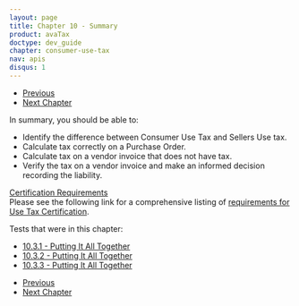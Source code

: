 ```yaml
---
layout: page
title: Chapter 10 - Summary
product: avaTax
doctype: dev_guide
chapter: consumer-use-tax
nav: apis
disqus: 1
---
```


<ul class="pager">
  <li class="previous"><a href="/avatax/dev-guide/consumer-use-tax/putting-it-all-together/"><i class="glyphicon glyphicon-chevron-left"></i>Previous</a></li>
  <li class="next"><a href="/avatax/dev-guide/calculating-tax-offline/">Next Chapter<i class="glyphicon glyphicon-chevron-right"></i></a></li>
</ul>

In summary, you should be able to:
<ul class="dev-guide-list">
  <li>Identify the difference between Consumer Use Tax and Sellers Use tax.</li>
  <li>Calculate tax correctly on a Purchase Order.</li>
  <li>Calculate tax on a vendor invoice that does not have tax.</li>
  <li>Verify the tax on a vendor invoice and make an informed decision recording the liability.</li>
</ul>

<div class="dev-guide-certification">
<div class="dev-guide-certification-heading"><a href="/certification/avatax/use-tax/">Certification Requirements</a></div>
<div class="dev-guide-certification-content">
Please see the following link for a comprehensive listing of <a class="dev-guide-link" href="https://developer.avalara.com/certification/avatax/use-tax/">requirements for Use Tax Certification</a>.
</div>
</div>

Tests that were in this chapter:
<ul class="dev-guide-list">
    <li><a class="dev-guide-link" href="/avatax/dev-guide/consumer-use-tax/putting-it-all-together/#test1">10.3.1 - Putting It All Together</a></li>
    <li><a class="dev-guide-link" href="/avatax/dev-guide/consumer-use-tax/putting-it-all-together/#test2">10.3.2 - Putting It All Together</a></li>
    <li><a class="dev-guide-link" href="/avatax/dev-guide/consumer-use-tax/putting-it-all-together/#test3">10.3.3 - Putting It All Together</a></li>
</ul>


<ul class="pager">
  <li class="previous"><a href="/avatax/dev-guide/consumer-use-tax/putting-it-all-together/"><i class="glyphicon glyphicon-chevron-left"></i>Previous</a></li>
  <li class="next"><a href="/avatax/dev-guide/calculating-tax-offline/">Next Chapter<i class="glyphicon glyphicon-chevron-right"></i></a></li>
</ul>